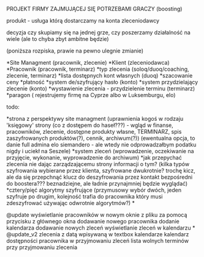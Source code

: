 PROJEKT FIRMY ZAJMUJĄCEJ SIĘ POTRZEBAMI GRACZY (boosting)

produkt - usługa którą dostarczamy na konta zleceniodawcy

decyzja czy skupiamy się na jednej grze, czy poszerzamy działalność na wiele (ale to chyba zbyt ambitne będzie)

(poniższa rozpiska, prawie na pewno ulegnie zmianie)

*Site Managment (pracownik, zlecenie)
*Klient (zleceniodawca)
*Pracownik (pracownik, terminarz)
*typ zlecenia (soloq/duoq/coaching, zlecenie, terminarz)
*lista dostępnych kont własnych (duoq)
*szacowanie ceny
*płatność
*system de/szyfrujący hasło (konto)
*system przydzielający zlecenie (konto)
*wystawienie zlecenia - przydzielenie terminu (terminarz)
*paragon ( rejestrujemy firmę na Cyprze albo w Luksemburgu, elo)



todo:

*strona z perspektywy site managment (uprawnienia kogoś w rodzaju 'księgowy' strony (co z dostępem do haseł???) - wgląd w finanse, pracowników, zlecenie, dostępne produkty własne, TERMINARZ,
 spis zaszyfrowanych produktów(?), cennik, archiwum(?)) (ewentualna opcja, to danie full admina elo siemandero - ale wtedy nie odprowadzałbym podatku nigdy i uciekł na Seszele)
*system zleceń (wprowadzenie, oczekiwanie na przyjęcie, wykonanie, wyprowadzenie do archiwum)
*jak przepychać zlecenia nie dając zarządzającemu strony informacji o tym? (kilka typów szyfrowania wybierane przez klienta, szyfrowane dwukrotnie? trochę kicz, ale da się przepchnąć klucz do deszyfrowania
 przez kontakt bezpośredni do boostera??? beznadziejne, ale ładnie przynajmniej będzie wyglądać)
*cztery/pięć algorytmy szyfrujące (przymusowy wybór dwóch, jeden szyfruje po drugim, kolejność trafia do pracownika który musi zdeszyfrować używając odwrotnie algorytmów?)
*

@update
wyświetlanie pracowników w nowym oknie z pliku za pomocą przycisku z głównego okna
dodawanie nowego pracownika
dodanie kalendarza
dodawanie nowych zleceń
wyświetlanie zleceń w kalendarzu
*
@update_v2
zlecenia z datą wpisywaną w textbox
kalendarze
kalendarz dostępności pracownika w przyjmowaniu zleceń
lista wolnych terminów przy przyjmowaniu zlecenia
